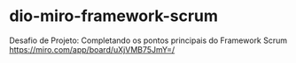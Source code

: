 # dio-miro-framework-scrum
Desafio de Projeto: Completando os pontos principais do Framework Scrum
https://miro.com/app/board/uXjVMB75JmY=/

